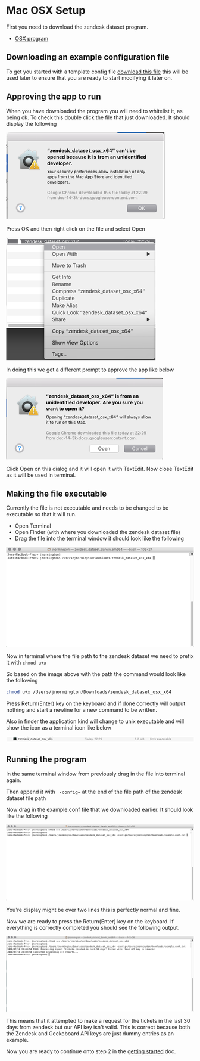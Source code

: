 # Mac OSX Setup

First you need to download the zendesk dataset program.

* [OSX program](https://github.com/geckoboard/zendesk_dataset/releases/download/v0.1.0/zendesk_dataset_osx_x64)

## Downloading an example configuration file

To get you started with a template config file [download this file](example.conf) this will
be used later to ensure that you are ready to start modifying it later on.

## Approving the app to run

When you have downloaded the program you will need to whitelist it, as being ok. To check this
double click the file that just downloaded. It should display the following

![Security dialog](images/osx_security_dialog.png)

Press OK and then right click on the file and select Open

![Right click file and open](images/osx_rightclick_open.png)

In doing this we get a different prompt to approve the app like below

![Approve file](images/osx_approve_file.png)

Click Open on this dialog and it will open it with TextEdit. Now close TextEdit as it will be used
in terminal.

## Making the file executable

Currently the file is not executable and needs to be changed to be executable so that it will run.


* Open Terminal
* Open Finder (with where you downloaded the zendesk dataset file)
* Drag the file into the terminal window it should look like the following

![File dragged into terminal](images/osx_drag_file_into_terminal.png)

Now in terminal where the file path to the zendesk dataset we need to prefix it with `chmod u+x `

So based on the image above with the path the command would look like the following

 ```sh
 chmod u+x /Users/jnormington/Downloads/zendesk_dataset_osx_x64
 ```

Press Return(Enter) key on the keyboard and if done correctly will output nothing and start a
newline for a new command to be written.

Also in finder the application kind will change to unix executable and will show the icon as a
terminal icon like below

![File executable](images/osx_file_executable.png)

## Running the program

In the same terminal window from previously drag in the file into terminal again.

Then append it with ` -config=` at the end of the file path of the zendesk dataset file path

Now drag in the example.conf file that we downloaded earlier. It should look like the following

![Full command](images/osx_full_command.png)

You're display might be over two lines this is perfectly normal and fine.

Now we are ready to press the Return(Enter) key on the keyboard. If everything is correctly
completed you should see the following output.

![Command executed](images/osx_command_executed.png)

This means that it attempted to make a request for the tickets in the last 30 days from zendesk
but our API key isn't valid. This is correct because both the Zendesk and Geckoboard API keys
are just dummy entries as an example.

Now you are ready to continue onto step 2 in the
[getting started](getting_started.md#modifying-the-configuration-file) doc.
